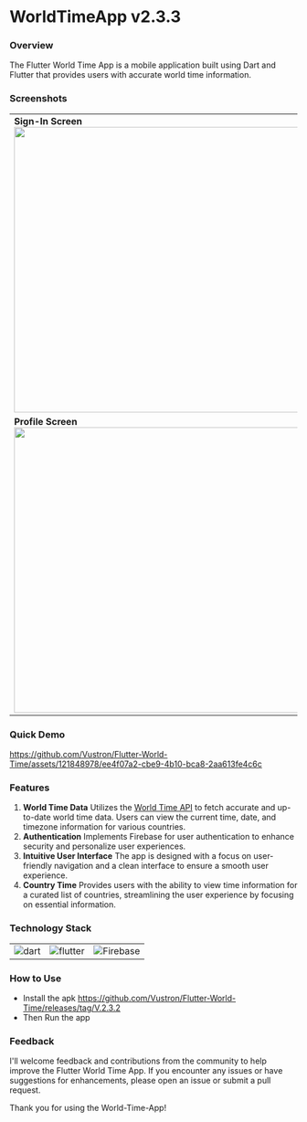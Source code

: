 **<h1>WorldTimeApp v2.3.3</h1>**

### **Overview**

The Flutter World Time App is a mobile application built using Dart and Flutter that provides users with accurate world time information.

### **Screenshots**

<table>
  <tr>
    <td style="margin: 10px;"><b>Sign-In Screen</b><br><img src="https://github.com/Vustron/Flutter-World-Time/assets/121848978/cfb0979f-2ecc-4922-a259-b0c9b51ef2b3" width="500" height="500"></td>
    <td style="margin: 10px;"><b>Sign-Up Screen</b><br><img src="https://github.com/Vustron/Flutter-World-Time/assets/121848978/7bbede04-e5c1-43a1-bd00-8ab8ead812d4" width="500" height="500"></td>
    <td style="margin: 10px;"><b>Home Screen</b><br><img src="https://github.com/Vustron/Flutter-World-Time/assets/121848978/32f07708-cbe8-40e4-8a75-b4e9c53bde84" width="500" height="500"></td>
  </tr>
  <tr>
    <td style="margin: 10px;"><b>Profile Screen</b><br><img src="https://github.com/Vustron/Flutter-World-Time/assets/121848978/30916817-087d-4b85-8100-1754eb826ee9" width="500" height="500"></td>
    <td style="margin: 10px;"><b>Change Location Screen</b><br><img src="https://github.com/Vustron/Flutter-World-Time/assets/121848978/8e25e1a3-fcdb-4687-b52e-78af143ff8b8" width="500" height="500"></td>
    <td style="margin: 10px;"><b>Update User Profile Screen</b><br><img src="https://github.com/Vustron/Flutter-World-Time/assets/121848978/12183524-6af5-4c65-873a-3e481168fca3" width="500" height="500"></td>
  </tr>
</table>

### **Quick Demo**

https://github.com/Vustron/Flutter-World-Time/assets/121848978/ee4f07a2-cbe9-4b10-bca8-2aa613fe4c6c

### **Features**

1. **World Time Data**
   Utilizes the [World Time API](https://worldtimeapi.org/) to fetch accurate and up-to-date world time data.
   Users can view the current time, date, and timezone information for various countries.
2. **Authentication**
   Implements Firebase for user authentication to enhance security and personalize user experiences.
3. **Intuitive User Interface**
   The app is designed with a focus on user-friendly navigation and a clean interface to ensure a smooth user experience.
4. **Country Time**
   Provides users with the ability to view time information for a curated list of countries, streamlining the user experience by focusing on essential information.

### **Technology Stack**

<table>
  <tr>
    <td style="margin: 10px;">
      <img src="https://img.shields.io/badge/Dart-%230175C2.svg?style=for-the-badge&logo=dart&logoColor=white" align="center" alt="dart"/>
    </td>
    <td style="margin: 10px;">
      <img src="https://img.shields.io/badge/Flutter-%2302569B.svg?style=for-the-badge&logo=flutter&logoColor=white" align="center" alt="flutter" />
    </td>
    <td style="margin: 10px;">
      <img src="https://img.shields.io/badge/Firebase-039BE5?style=for-the-badge&logo=Firebase&logoColor=white" align="center" alt="Firebase" />
    </td>
  </tr>
</table>

### **How to Use**

- Install the apk
https://github.com/Vustron/Flutter-World-Time/releases/tag/V.2.3.2
- Then Run the app



### **Feedback**

I'll welcome feedback and contributions from the community to help improve the Flutter World Time App. If you encounter any issues or have suggestions for enhancements, please open an issue or submit a pull request.

Thank you for using the World-Time-App!
